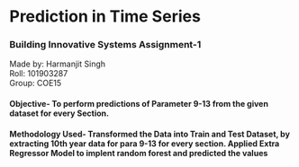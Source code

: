# Prediction in Time Series
### Building Innovative Systems Assignment-1
Made by: Harmanjit Singh <br>
Roll: 101903287 <br>
Group: COE15 <br>

#### Objective- To perform predictions of Parameter 9-13 from the given dataset for every Section.

#### Methodology Used- Transformed the Data into Train and Test Dataset, by extracting 10th year data for para 9-13 for every section. Applied Extra Regressor Model to implent random forest and predicted the values

